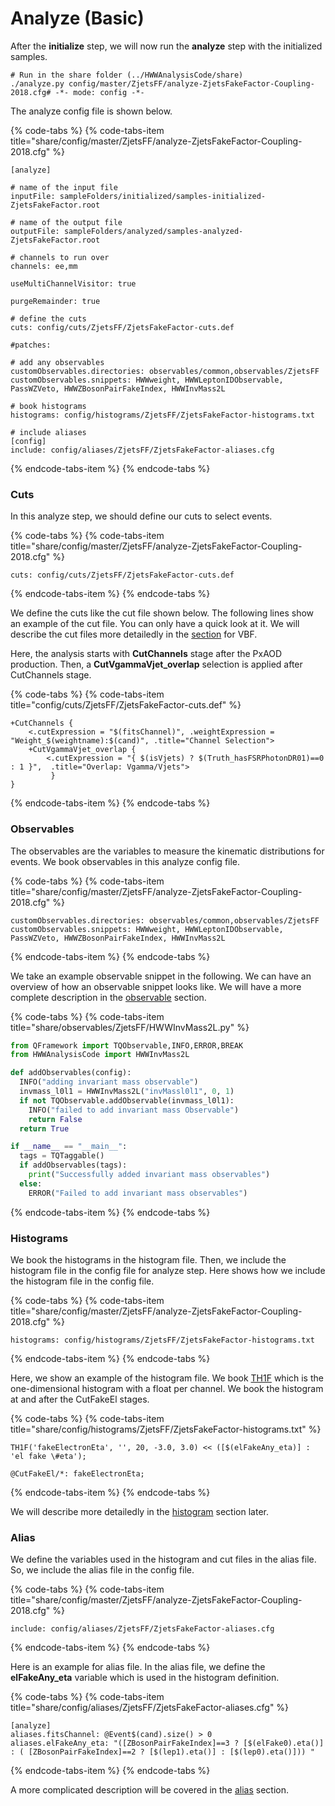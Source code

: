 # Analyze \(Basic\)

After the **initialize** step, we will now run the **analyze** step with the initialized samples.

```text
# Run in the share folder (../HWWAnalysisCode/share)
./analyze.py config/master/ZjetsFF/analyze-ZjetsFakeFactor-Coupling-2018.cfg# -*- mode: config -*-
```

The analyze config file is shown below.

{% code-tabs %}
{% code-tabs-item title="share/config/master/ZjetsFF/analyze-ZjetsFakeFactor-Coupling-2018.cfg" %}
```text
[analyze]

# name of the input file
inputFile: sampleFolders/initialized/samples-initialized-ZjetsFakeFactor.root

# name of the output file
outputFile: sampleFolders/analyzed/samples-analyzed-ZjetsFakeFactor.root

# channels to run over
channels: ee,mm

useMultiChannelVisitor: true

purgeRemainder: true

# define the cuts
cuts: config/cuts/ZjetsFF/ZjetsFakeFactor-cuts.def

#patches: 

# add any observables
customObservables.directories: observables/common,observables/ZjetsFF
customObservables.snippets: HWWweight, HWWLeptonIDObservable, PassWZVeto, HWWZBosonPairFakeIndex, HWWInvMass2L

# book histograms
histograms: config/histograms/ZjetsFF/ZjetsFakeFactor-histograms.txt

# include aliases
[config]
include: config/aliases/ZjetsFF/ZjetsFakeFactor-aliases.cfg
```
{% endcode-tabs-item %}
{% endcode-tabs %}

### Cuts

In this analyze step, we should define our cuts to select events. 

{% code-tabs %}
{% code-tabs-item title="share/config/master/ZjetsFF/analyze-ZjetsFakeFactor-Coupling-2018.cfg" %}
```text
cuts: config/cuts/ZjetsFF/ZjetsFakeFactor-cuts.def
```
{% endcode-tabs-item %}
{% endcode-tabs %}

We define the cuts like the cut file shown below. The following lines show an example of the cut file. You can only have a quick look at it. We will describe the cut files more detailedly in the [section](../advanced-tutorial/analyze-adv/) for VBF.

Here, the analysis starts with **CutChannels** stage after the PxAOD production. Then, a **CutVgammaVjet\_overlap** selection is applied after CutChannels stage.

{% code-tabs %}
{% code-tabs-item title="config/cuts/ZjetsFF/ZjetsFakeFactor-cuts.def" %}
```
+CutChannels {
    <.cutExpression = "$(fitsChannel)", .weightExpression = "Weight_$(weightname):$(cand)", .title="Channel Selection">
    +CutVgammaVjet_overlap {
        <.cutExpression = "{ $(isVjets) ? $(Truth_hasFSRPhotonDR01)==0 : 1 }",  .title="Overlap: Vgamma/Vjets">
         } 
}
```
{% endcode-tabs-item %}
{% endcode-tabs %}

### Observables

The observables are the variables to measure the kinematic distributions for events. We book observables in this analyze config file. 

{% code-tabs %}
{% code-tabs-item title="share/config/master/ZjetsFF/analyze-ZjetsFakeFactor-Coupling-2018.cfg" %}
```text
customObservables.directories: observables/common,observables/ZjetsFF
customObservables.snippets: HWWweight, HWWLeptonIDObservable, PassWZVeto, HWWZBosonPairFakeIndex, HWWInvMass2L
```
{% endcode-tabs-item %}
{% endcode-tabs %}

We take an example observable snippet in the following. We can have an overview of how an observable snippet looks like. We will have a more complete description in the [observable](../advanced-tutorial/analyze-adv/observables.md) section.

{% code-tabs %}
{% code-tabs-item title="share/observables/ZjetsFF/HWWInvMass2L.py" %}
```python
from QFramework import TQObservable,INFO,ERROR,BREAK
from HWWAnalysisCode import HWWInvMass2L

def addObservables(config):
  INFO("adding invariant mass observable")
  invmass_l0l1 = HWWInvMass2L("invMassl0l1", 0, 1)
  if not TQObservable.addObservable(invmass_l0l1):
    INFO("failed to add invariant mass Observable")
    return False
  return True

if __name__ == "__main__":
  tags = TQTaggable()
  if addObservables(tags):
    print("Successfully added invariant mass observables")
  else:
    ERROR("Failed to add invariant mass observables")
```
{% endcode-tabs-item %}
{% endcode-tabs %}

### Histograms

We book the histograms in the histogram file. Then, we include the histogram file in the config file for analyze step. Here shows how we include the histogram file in the config file.

{% code-tabs %}
{% code-tabs-item title="share/config/master/ZjetsFF/analyze-ZjetsFakeFactor-Coupling-2018.cfg" %}
```text
histograms: config/histograms/ZjetsFF/ZjetsFakeFactor-histograms.txt
```
{% endcode-tabs-item %}
{% endcode-tabs %}

 Here, we show an example of the histogram file. We book [TH1F](https://root.cern.ch/doc/master/classTH1F.html) which is the one-dimensional histogram with a float per channel. We book the histogram at and after the CutFakeEl stages.

{% code-tabs %}
{% code-tabs-item title="share/config/histograms/ZjetsFF/ZjetsFakeFactor-histograms.txt" %}
```text
TH1F('fakeElectronEta', '', 20, -3.0, 3.0) << ([$(elFakeAny_eta)] : 'el fake \#eta');

@CutFakeEl/*: fakeElectronEta;
```
{% endcode-tabs-item %}
{% endcode-tabs %}

We will describe more detailedly in the [histogram](../advanced-tutorial/analyze-adv/histograms.md) section later.

### Alias

We define the variables used in the histogram and cut files in the alias file. So, we include the alias file in the config file.

{% code-tabs %}
{% code-tabs-item title="share/config/master/ZjetsFF/analyze-ZjetsFakeFactor-Coupling-2018.cfg" %}
```text
include: config/aliases/ZjetsFF/ZjetsFakeFactor-aliases.cfg
```
{% endcode-tabs-item %}
{% endcode-tabs %}

Here is an example for alias file. In the alias file, we define the **elFakeAny\_eta** variable which is used in the histogram definition.

{% code-tabs %}
{% code-tabs-item title="share/config/aliases/ZjetsFF/ZjetsFakeFactor-aliases.cfg" %}
```text
[analyze]
aliases.fitsChannel: @Event$(cand).size() > 0
aliases.elFakeAny_eta: "([ZBosonPairFakeIndex]==3 ? [$(elFake0).eta()] : ( [ZBosonPairFakeIndex]==2 ? [$(lep1).eta()] : [$(lep0).eta()])) "
```
{% endcode-tabs-item %}
{% endcode-tabs %}

A more complicated description will be covered in the [alias](../advanced-tutorial/analyze-adv/alias.md) section.

